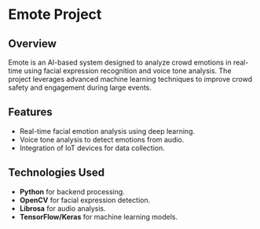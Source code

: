 # Emote Project

## Overview
Emote is an AI-based system designed to analyze crowd emotions in real-time using facial expression recognition and voice tone analysis. The project leverages advanced machine learning techniques to improve crowd safety and engagement during large events.

## Features
- Real-time facial emotion analysis using deep learning.
- Voice tone analysis to detect emotions from audio.
- Integration of IoT devices for data collection.

## Technologies Used
- **Python** for backend processing.
- **OpenCV** for facial expression detection.
- **Librosa** for audio analysis.
- **TensorFlow/Keras** for machine learning models.
